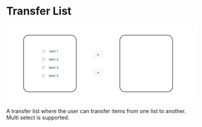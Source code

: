 # Transfer List

<p align="center">
    <img src="./assets/transfer_list.png">
</p>

<p>
    A transfer list where the user can transfer items from one list to another. Multi select is supported.
</p>
